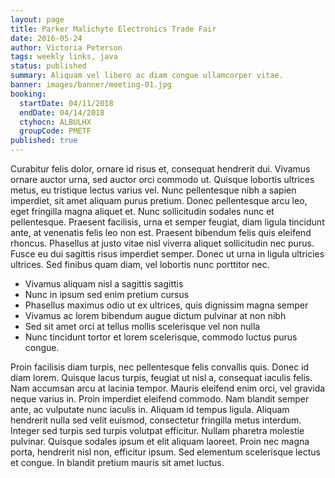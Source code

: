 ```yaml
---
layout: page
title: Parker Malichyte Electronics Trade Fair
date: 2016-05-24
author: Victoria Peterson
tags: weekly links, java
status: published
summary: Aliquam vel libero ac diam congue ullamcorper vitae.
banner: images/banner/meeting-01.jpg
booking:
  startDate: 04/11/2018
  endDate: 04/14/2018
  ctyhocn: ALBULHX
  groupCode: PMETF
published: true
---
```

Curabitur felis dolor, ornare id risus et, consequat hendrerit dui. Vivamus ornare auctor urna, sed auctor orci commodo ut. Quisque lobortis ultrices metus, eu tristique lectus varius vel. Nunc pellentesque nibh a sapien imperdiet, sit amet aliquam purus pretium. Donec pellentesque arcu leo, eget fringilla magna aliquet et. Nunc sollicitudin sodales nunc et pellentesque. Praesent facilisis, urna et semper feugiat, diam ligula tincidunt ante, at venenatis felis leo non est. Praesent bibendum felis quis eleifend rhoncus. Phasellus at justo vitae nisl viverra aliquet sollicitudin nec purus. Fusce eu dui sagittis risus imperdiet semper. Donec ut urna in ligula ultricies ultrices. Sed finibus quam diam, vel lobortis nunc porttitor nec.

* Vivamus aliquam nisl a sagittis sagittis
* Nunc in ipsum sed enim pretium cursus
* Phasellus maximus odio ut ex ultrices, quis dignissim magna semper
* Vivamus ac lorem bibendum augue dictum pulvinar at non nibh
* Sed sit amet orci at tellus mollis scelerisque vel non nulla
* Nunc tincidunt tortor et lorem scelerisque, commodo luctus purus congue.

Proin facilisis diam turpis, nec pellentesque felis convallis quis. Donec id diam lorem. Quisque lacus turpis, feugiat ut nisl a, consequat iaculis felis. Nam accumsan arcu at lacinia tempor. Mauris eleifend enim orci, vel gravida neque varius in. Proin imperdiet eleifend commodo. Nam blandit semper ante, ac vulputate nunc iaculis in.
Aliquam id tempus ligula. Aliquam hendrerit nulla sed velit euismod, consectetur fringilla metus interdum. Integer sed turpis sed turpis volutpat efficitur. Nullam pharetra molestie pulvinar. Quisque sodales ipsum et elit aliquam laoreet. Proin nec magna porta, hendrerit nisl non, efficitur ipsum. Sed elementum scelerisque lectus et congue. In blandit pretium mauris sit amet luctus.
